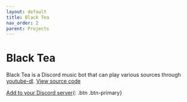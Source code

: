 ```yaml
---
layout: default
title: Black Tea
nav_order: 2
parent: Projects
---
```


# Black Tea

Black Tea is a Discord music bot that can play various sources through [youtube-dl](https://github.com/ytdl-org/youtube-dl).
[View source code](https://github.com/BorisChen396/black-tea)

[Add to your Discord server][add-to-server]{: .btn .btn-primary}

[add-to-server]:https://discord.com/oauth2/authorize?client_id=907428089804521473&permissions=36703296&scope=bot%20applications.commands
